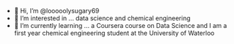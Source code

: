 - 👋 Hi, I’m @looooolysugary69
- 👀 I’m interested in ... data science and chemical engineering
- 🌱 I’m currently learning ... a Coursera course on Data Science and I am a first year chemical engineering student at the University of Waterloo
<!---
looooolysugary69/looooolysugary69 is a ✨ special ✨ repository because its `README.md` (this file) appears on your GitHub profile.
You can click the Preview link to take a look at your changes.
--->
